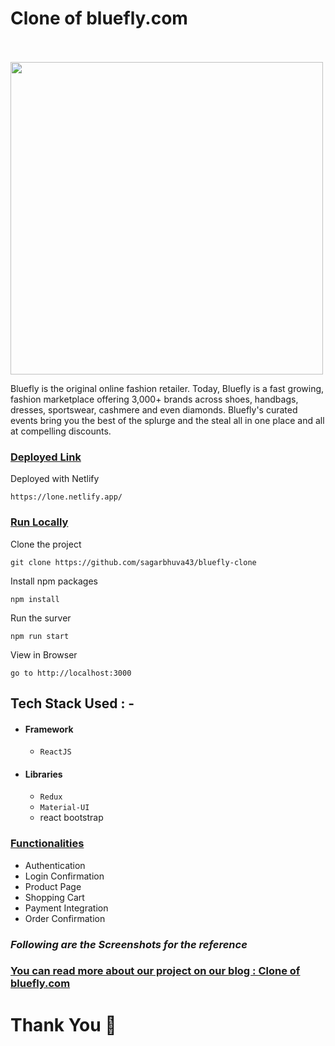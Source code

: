 # Clone of bluefly.com  &nbsp;   &nbsp;   &nbsp;   &nbsp;   &nbsp; &nbsp;   &nbsp;   &nbsp;   &nbsp;   &nbsp; &nbsp;   &nbsp;   &nbsp;     &nbsp;   &nbsp;    &nbsp;   &nbsp;   &nbsp;   &nbsp;   
<img src="https://cdn.shopify.com/s/files/1/0248/3473/6191/files/Untitled_2_.png_5_x104@2x.png?v=1620852820" width="500px"/> 

Bluefly is the original online fashion retailer. Today, Bluefly is a fast growing, fashion marketplace offering 3,000+ brands across shoes, handbags, dresses, sportswear, cashmere and even diamonds. Bluefly's curated events bring you the best of the splurge and the steal all in one place and all at compelling discounts.

<div style='page-break-after: always'></div>

### <u>Deployed Link</u>


Deployed with Netlify 
```
https://lone.netlify.app/
 ```

### <u>Run Locally</u>

Clone the project

```
git clone https://github.com/sagarbhuva43/bluefly-clone
```

Install npm packages

```
npm install
```

Run the surver

```
npm run start
```

View in Browser

```
go to http://localhost:3000
```

<div style='page-break-after: always'></div>



## Tech Stack Used : -
- #### Framework
  - `ReactJS`
- #### Libraries
  - `Redux`
  - `Material-UI`
  - react bootstrap

<div style='page-break-after: always'></div>

### <u>Functionalities</u>

- Authentication
- Login Confirmation
- Product Page
- Shopping Cart
- Payment Integration
- Order Confirmation

<div style='page-break-after: always'></div>

### _Following are the Screenshots for the reference_

<!--   ![](https://miro.medium.com/max/656/1*VkXaOr0bQMO7VdLPJR00eg.png)

  ![](https://miro.medium.com/max/656/1*9SmClqH6ZJuv70eQw7i7sw.png)

  ![](https://miro.medium.com/max/656/1*GeW_7wruydm8cWEYzDGn5w.png)

  ![](https://miro.medium.com/max/656/1*udTD4HFfcXn3x7nIfn_dSg.png)

  ![](https://miro.medium.com/max/656/1*-6xoQpOaTwpsfMECFEj7KA.png) -->


### <u>You can read more about our project on our blog : <a href="https://medium.com/@mardiyaabhishek/clone-of-shop-com-fa8bb55976ce" target="_blank">Clone of bluefly.com</a> </u>

# Thank You :sparkling_heart:

